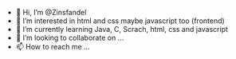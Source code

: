 - 👋 Hi, I’m @Zinsfandel
- 👀 I’m interested in html and css maybe javascript too (frontend)
- 🌱 I’m currently learning Java, C, Scrach, html, css and javascript
- 💞️ I’m looking to collaborate on ...
- 📫 How to reach me ...

<!---
Zinsfandel/Zinsfandel is a ✨ special ✨ repository because its `README.md` (this file) appears on your GitHub profile.
You can click the Preview link to take a look at your changes.
--->
